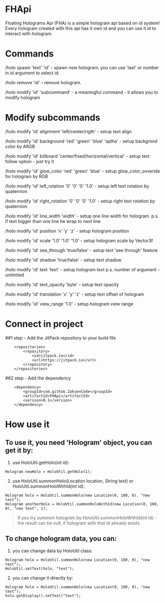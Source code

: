 # FHApi
Floating Holograms Api (FHA) is a simple hologram api based on id system!
Every hologram created with this api has it own id and you can use it id to interact with hologram.
# Commands
/holo spawn 'text' 'id' - spawn new hologram. you can use 'last' or number in id argument to select id.

/holo remove 'id' - remove hologram.

/holo modify 'id' 'subcommand' - a meaningful command - it allows you to modify hologram
# Modify subcommands
/holo modify 'id' alignment 'left/center/rigth' - setup text align

/holo modify 'id' background 'red' 'green' 'blue' 'aplha' - setup backgrond color by ARGB

/holo modify 'id' billboard 'center/fixed/horizontal/vertical' - setup text follow option - just try it

/holo modify 'id' glow_color 'red' 'green' 'blue' - setup glow_color_ovveride for hologram by RGB

/holo modify 'id' left_rotation '0' '0' '0' '1.0' - setup left text rotation by quaternion

/holo modify 'id' right_rotation '0' '0' '0' '1.0' - setup right text rotation by quaternion

/holo modify 'id' line_width 'width' - setup one line width for hologram. p.s. if text bigger than one line he wrap to next line

/holo modify 'id' position 'x' 'y' 'z' - setup hologram position

/holo modify 'id' scale '1.0' '1.0' '1.0' - setup hologram scale by Vector3f

/holo modify 'id' see_through 'true/false' - setup text 'see through' feature

/holo modify 'id' shadow 'true/false' - setup text shadow

/holo modify 'id' text 'text' - setup hologram text p.s. number of argument - unlimited

/holo modify 'id' text_opacity 'byte' - setup text opacity

/holo modify 'id' translation 'x' 'y' 'z' - setup text offset of hologram

/holo modify 'id' view_range '1.0' - setup hologram view range
# Connect in project
##1 step - Add the JitPack repository to your build file
```
	<repositories>
		<repository>
		    <id>jitpack.io</id>
		    <url>https://jitpack.io</url>
		</repository>
	</repositories>
```
##2 step - Add the dependency
```
	<dependency>
	    <groupId>com.github.ZaksenCode</groupId>
	    <artifactId>FHApi</artifactId>
	    <version>0.1</version>
	</dependency>
```
# How use it
## To use it, you need 'Hologram' object, you can get it by:
1. use HoloUtil.getHolo(int id):
```
Hologram newHolo = HoloUtil.getHolo(1);
```
2. use HoloUtil.summonHolo(Location location, String text) or HoloUtil.summonHoloWithId(int id):
```
Hologram holo = HoloUtil.summonHolo(new Location(0, 100, 0), "new text");
Hologram anotherHolo = HoloUtil.summonHoloWithId(new Location(0, 100, 0), "new text", 1);
```
> if you try summon hologram by HoloUtil.summonHoloWithId(int id) - the result can be null, if hologram with that id already exists

## To change hologram data, you can:
1. you can change data by HoloUtil class:
```
Hologram holo = HoloUtil.summonHolo(new Location(0, 100, 0), "new text");
HoloUtil.setText(holo, "text");
```
2. you can change it directly by:
```
Hologram holo = HoloUtil.summonHolo(new Location(0, 100, 0), "new text");
holo.getDisplay().setText("text");
```
